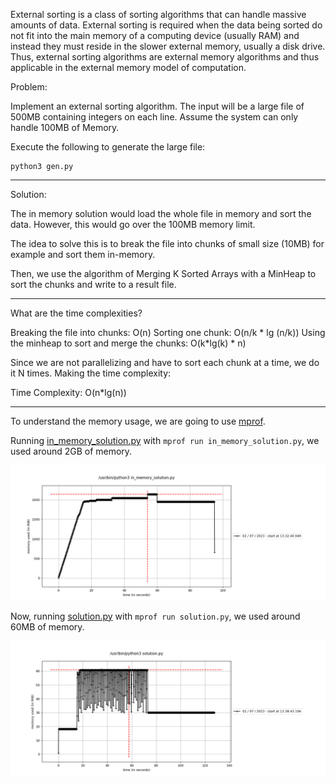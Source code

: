 External sorting is a class of sorting algorithms that can handle massive amounts of data. External sorting is required when the data being sorted do not fit into the main memory of a computing device (usually RAM) and instead they must reside in the slower external memory, usually a disk drive. Thus, external sorting algorithms are external memory algorithms and thus applicable in the external memory model of computation.

Problem:

Implement an external sorting algorithm. The input will be a large file of 500MB
containing integers on each line. Assume the system can only handle 100MB of Memory.

Execute the following to generate the large file:
```
python3 gen.py
```

---

Solution:

The in memory solution would load the whole file in memory and sort the data.
However, this would go over the 100MB memory limit.

The idea to solve this is to break the file into chunks of small size (10MB)
for example and sort them in-memory.

Then, we use the algorithm of Merging K Sorted Arrays with a MinHeap
to sort the chunks and write to a result file.

---

What are the time complexities?

Breaking the file into chunks: O(n)
Sorting one chunk: O(n/k * lg (n/k))
Using the minheap to sort and merge the chunks: O(k*lg(k) * n)

Since we are not parallelizing and have to sort each chunk at a time,
we do it N times. Making the time complexity:

Time Complexity: O(n*lg(n))

---

To understand the memory usage, we are going to use [mprof](https://pypi.org/project/memory-profiler/).

Running [in_memory_solution.py](./in_memory_solution.py) with `mprof run in_memory_solution.py`,
we used around 2GB of memory.

![In Memory Usage](./in-memory-sorting-memory-usage.png)

Now, running [solution.py](./solution.py) with `mprof run solution.py`,
we used around 60MB of memory.

![External Sorting Solution](./external-sorting-memory-usage.png)
